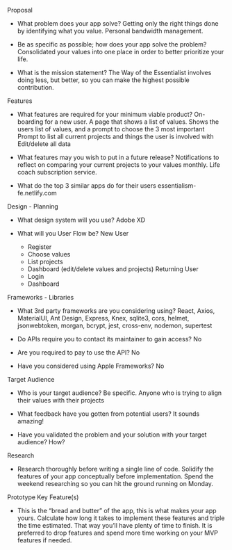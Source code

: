 Proposal

- What problem does your app solve? 
  Getting only the right things done by identifying what you value. Personal bandwidth management.


- Be as specific as possible; how does your app solve the problem?
	Consolidated your values into one place in order to better prioritize your life.
		
- What is the mission statement? 
  The Way of the Essentialist involves doing less, but better, so you can make the highest possible contribution.


Features

- What features are required for your minimum viable product?
  On-boarding for a new user.
  A page that shows a list of values.
  Shows the users list of values, and  a prompt to choose the 3 most important
  Prompt to list all current projects and things the user is involved with
  Edit/delete all data

- What features may you wish to put in a future release?
  Notifications to reflect on comparing your current projects to your values monthly.
  Life coach subscription service.

- What do the top 3 similar apps do for their users
  essentialism-fe.netlify.com


Design - Planning

- What design system will you use?
  Adobe XD

- What will you User Flow be?
  New User
  - Register
  - Choose values
  - List projects
  - Dashboard (edit/delete values and projects)
  Returning User
  - Login
  - Dashboard


Frameworks - Libraries

- What 3rd party frameworks are you considering using? 
  React, Axios, MaterialUI, Ant Design, Express, Knex, sqlite3, cors, helmet, jsonwebtoken, morgan, bcrypt, jest, cross-env, nodemon, supertest

- Do APIs require you to contact its maintainer to gain access? 
	No

- Are you required to pay to use the API? 
	No

- Have you considered using Apple Frameworks?
	No


Target Audience

- Who is your target audience? Be specific. 
  Anyone who is trying to align their values with their projects

- What feedback have you gotten from potential users?
	It sounds amazing!

- Have you validated the problem and your solution with your target audience? How?


Research

- Research thoroughly before writing a single line of code. Solidify the features of your app conceptually before implementation. Spend the weekend researching so you can hit the ground running on Monday.

Prototype Key Feature(s)

- This is the “bread and butter” of the app, this is what makes your app yours. Calculate how long it takes to implement these features and triple the time estimated. That way you’ll have plenty of time to finish. It is preferred to drop features and spend more time working on your MVP features if needed.